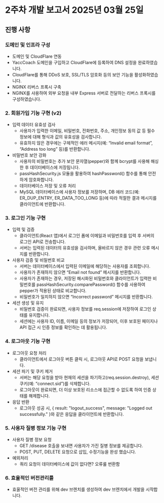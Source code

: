 # 2주차 개발 보고서 2025년 03월 25일

## 진행 사항
### 도메인 및 인프라 구성
- 도메인 및 CloudFlare 연동
- YaccCoach 도메인을 구입하고 CloudFlare에 등록하여 DNS 설정을 완료하였습니다.
- CloudFlare를 통해 DDoS 보호, SSL/TLS 암호화 등의 보안 기능을 활성화하였습니다.
- NGINX 리버스 프록시 구축
- NGINX를 사용하여 외부 요청을 내부 Express 서버로 전달하는 리버스 프록시를 구성하였습니다.

### 2. 회원가입 기능 구현 (v2)
- 입력 데이터 유효성 검사
	- 사용자가 입력한 이메일, 비밀번호, 전화번호, 주소, 개인정보 동의 값 등 필수 정보에 대해 형식과 값의 유효성을 검사합니다.
	- 유효하지 않은 경우에는 구체적인 에러 메시지(예: “Invalid email format”, “Address too long” 등)를 반환합니다.
- 비밀번호 보안 강화
	- 사용자의 비밀번호는 추가 보안 문자열(pepper)와 함께 bcrypt를 사용해 해싱한 후 데이터베이스에 저장됩니다.
	- passHashSecurity.js 모듈을 활용하여 hashPassword() 함수를 통해 안전하게 암호화합니다.
	- 데이터베이스 저장 및 오류 처리
	- MySQL 데이터베이스에 사용자 정보를 저장하며, DB 에러 코드(예: ER_DUP_ENTRY, ER_DATA_TOO_LONG 등)에 따라 적절한 결과 메시지를 클라이언트에 반환합니다.
### 3. 로그인 기능 구현 
- 입력 및 검증
  - 클라이언트(React 앱)에서 로그인 폼에 이메일과 비밀번호를 입력 후 서버의 로그인 API로 전송합니다.
  - 서버는 입력된 데이터의 유효성을 검사하며, 올바르지 않은 경우 관련 오류 메시지를 반환합니다.
- 사용자 검증 및 비밀번호 비교
    - 서버는 데이터베이스에서 입력된 이메일에 해당하는 사용자를 조회합니다.
	- 사용자가 존재하지 않으면 “Email not found” 메시지를 반환합니다.
	- 사용자가 존재하는 경우, 저장된 해시화된 비밀번호와 클라이언트가 입력한 비밀번호를 passHashSecurity.comparePassword() 함수를 사용하여 pepper가 적용된 상태로 비교합니다.
	- 비밀번호가 일치하지 않으면 “Incorrect password” 메시지를 반환합니다.
- 세션 생성 및 유지
	- 비밀번호 검증이 완료되면, 사용자 정보를 req.session에 저장하여 로그인 상태를 유지합니다.
	- 세션에는 사용자 ID, 이름, 이메일 등의 정보가 저장되어, 이후 보호된 페이지나 API 접근 시 인증 정보를 확인하는 데 활용됩니다.
### 4. 로그아웃 기능 구현
- 로그아웃 요청 처리
	- 클라이언트에서 로그아웃 버튼 클릭 시, 로그아웃 API로 POST 요청을 보냅니다.
- 세션 파기 및 쿠키 제거
	- 서버는 해당 요청을 받아 현재의 세션을 파기하고(req.session.destroy), 세션 쿠키(예: “connect.sid”)를 삭제합니다.
	- 로그아웃이 완료되면, 더 이상 보호된 리소스에 접근할 수 없도록 하여 인증 상태를 해제합니다.
- 응답 반환
	- 로그아웃 성공 시, { result: "logout_success", message: "Logged out successfully." }와 같은 응답을 클라이언트에 반환합니다.
### 5. 사용자 질병 정보 기능 구현
- 사용자 질병 정보 요청
	- GET /disease  호출을 보내면 사용자가 가진 질병 정보를 제공합니다.
	- POST, PUT, DELETE 요청으로 삽입, 수정기능을 완성 했습니다.
- 예외처리
	- 쿼리 요청이 데이터베이스에 값이 없다면? 오류룰 번환함



### 6. 효율적인 버전관리를 
- 효울적인 버전 관리를 위해 dev 브렌치를 생성하여 dev 브렌치에서 개발을 시작합니다.
